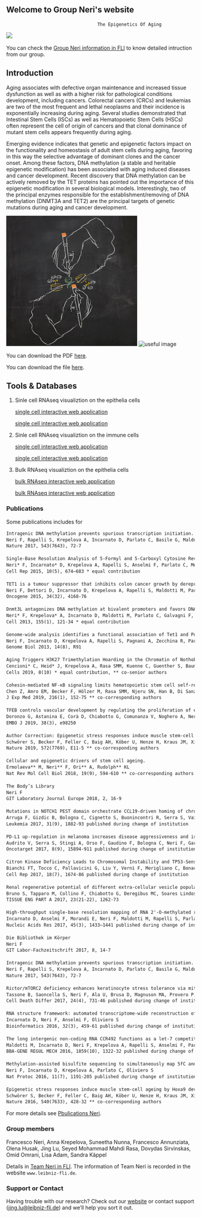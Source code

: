 ## Welcome to Group Neri's website

                                      The Epigenetics Of Aging

<img src="https://specials-images.forbesimg.com/imageserve/1056797512/960x0.jpg?fit=scale" >

You can check the [Group Neri information in FLI](https://www.leibniz-fli.de/research/research-groups/neri/) to know detailed intruction from our group.

## Introduction

Aging associates with defective organ maintenance and increased tissue dysfunction as well as with a higher risk for pathological conditions development, including cancers. Colorectal cancers (CRCs) and leukemias are two of the most frequent and lethal neoplasms and their incidence is exponentially increasing during aging. Several studies demonstrated that Intestinal Stem Cells (ISCs) as well as Hematopoietic Stem Cells (HSCs) often represent the cell of origin of cancers and that clonal dominance of mutant stem cells appears frequently during aging.

Emerging evidence indicates that genetic and epigenetic factors impact on the functionality and homeostasis of adult stem cells during aging, favoring in this way the selective advantage of dominant clones and the cancer onset. Among these factors, DNA methylation (a stable and heritable epigenetic modification) has been associated with aging induced diseases and cancer development. Recent discovery that DNA methylation can be actively removed by the TET proteins has pointed out the importance of this epigenetic modification in several biological models. Interestingly, two of the principal enzymes responsible for the establishment/removing of DNA methylation (DNMT3A and TET2) are the principal targets of genetic mutations during aging and cancer development.

<img src="assets/images/pic1.png" alt="hi" class="inline"/>  ![useful image](https://healixloo.github.io/group_neri/assets/images/pic1.png)

You can download the PDF [here](https://healixloo.github.io/group_neri/assets/files/doc1.pdf).

You can download the file [here](https://healixloo.github.io/group_neri/assets/files/doc.py).

## Tools & Databases

1. Sinle cell RNAseq visualiztion on the epithelia cells

   [single cell interactive web application](https://gen100.leibniz-fli.de/shiny-odin/jlu/)
   
   [single cell interactive web application](https://gen100.leibniz-fli.de/shiny-odin/jlu/)

2. Sinle cell RNAseq visualiztion on the immune cells

   [single cell interactive web application](https://gen100.leibniz-fli.de/shiny-odin/jlu/)
   
   [single cell interactive web application](https://gen100.leibniz-fli.de/shiny-odin/jlu/)

3. Bulk RNAseq visualiztion on the epithelia cells

   [bulk RNAseq interactive web application](https://gen100.leibniz-fli.de/shiny-odin/jlu/)
   
   [bulk RNAseq interactive web application](https://gen100.leibniz-fli.de/shiny-odin/jlu/)

### Publications

Some publications includes for

```markdown
Intragenic DNA methylation prevents spurious transcription initiation.
Neri F, Rapelli S, Krepelova A, Incarnato D, Parlato C, Basile G, Maldotti M, Anselmi F, Oliviero S
Nature 2017, 543(7643), 72-7

Single-Base Resolution Analysis of 5-Formyl and 5-Carboxyl Cytosine Reveals Promoter DNA Methylation Dynamics.
Neri* F, Incarnato* D, Krepelova A, Rapelli S, Anselmi F, Parlato C, Medana C, Dal Bello F, Oliviero S
Cell Rep 2015, 10(5), 674–683 * equal contribution

TET1 is a tumour suppressor that inhibits colon cancer growth by derepressing inhibitors of the WNT pathway.
Neri F, Dettori D, Incarnato D, Krepelova A, Rapelli S, Maldotti M, Parlato C, Paliogiannis P, Oliviero S
Oncogene 2015, 34(32), 4168-76

Dnmt3L antagonizes DNA methylation at bivalent promoters and favors DNA methylation at gene bodies in ESCs.
Neri* F, Krepelova* A, Incarnato D, Maldotti M, Parlato C, Galvagni F, Matarese F, Stunnenberg HG, Oliviero S
Cell 2013, 155(1), 121-34 * equal contribution

Genome-wide analysis identifies a functional association of Tet1 and Polycomb repressive complex 2 in mouse embryonic stem cells.
Neri F, Incarnato D, Krepelova A, Rapelli S, Pagnani A, Zecchina R, Parlato C, Oliviero S
Genome Biol 2013, 14(8), R91

Aging Triggers H3K27 Trimethylation Hoarding in the Chromatin of Nothobranchius furzeri Skeletal Muscle.
Cencioni* C, Heid* J, Krepelova A, Rasa SMM, Kuenne C, Guenther S, Baumgart M, Cellerino A, Neri F, Spallotta** F, Gaetano** C
Cells 2019, 8(10) * equal contribution, ** co-senior authors

Cohesin-mediated NF-κB signaling limits hematopoietic stem cell self-renewal in aging and inflammation.
Chen Z, Amro EM, Becker F, Hölzer M, Rasa SMM, Njeru SN, Han B, Di Sanzo S, Chen Y, Tang D, Tao S, Haenold R, Groth M, Romanov VS, Kirkpatrick JM, Kraus JM, Kestler HA, Marz M, Ori A, Neri F, Morita** Y, Rudolph** KL
J Exp Med 2019, 216(1), 152-75 ** co-corresponding authors

TFEB controls vascular development by regulating the proliferation of endothelial cells.
Doronzo G, Astanina E, Corà D, Chiabotto G, Comunanza V, Noghero A, Neri F, Puliafito A, Primo L, Spampanato C, Settembre C, Ballabio A, Camussi G, Oliviero S, Bussolino F
EMBO J 2019, 38(3), e98250

Author Correction: Epigenetic stress responses induce muscle stem-cell ageing by Hoxa9 developmental signals.
Schwörer S, Becker F, Feller C, Baig AH, Köber U, Henze H, Kraus JM, Xin B, Lechel A, Lipka DB, Varghese CS, Schmidt M, Rohs R, Aebersold R, Medina KL, Kestler HA, Neri F, von Maltzahn** J, Tümpel** S, Rudolph** KL
Nature 2019, 572(7769), E11-5 ** co-corresponding authors

Cellular and epigenetic drivers of stem cell ageing.
Ermolaeva** M, Neri** F, Ori** A, Rudolph** KL
Nat Rev Mol Cell Biol 2018, 19(9), 594-610 ** co-corresponding authors

The Body’s Library
Neri F
GIT Laboratory Journal Europe 2018, 2, 16-9

Mutations in NOTCH1 PEST domain orchestrate CCL19-driven homing of chronic lymphocytic leukemia cells by modulating the tumor suppressor gene DUSP22.
Arruga F, Gizdic B, Bologna C, Cignetto S, Buonincontri R, Serra S, Vaisitti T, Gizzi K, Vitale N, Garaffo G, Mereu E, Diop F, Neri F, Incarnato D, Coscia M, Allan J, Piva R, Oliviero S, Furman RR, Rossi D, Gaidano G, Deaglio S
Leukemia 2017, 31(9), 1882-93 published during change of institution

PD-L1 up-regulation in melanoma increases disease aggressiveness and is mediated through miR-17-5p.
Audrito V, Serra S, Stingi A, Orso F, Gaudino F, Bologna C, Neri F, Garaffo G, Nassini R, Baroni G, Rulli E, Massi D, Oliviero S, Piva R, Taverna D, Mandalà M, Deaglio S
Oncotarget 2017, 8(9), 15894-911 published during change of institution

Citron Kinase Deficiency Leads to Chromosomal Instability and TP53-Sensitive Microcephaly.
Bianchi FT, Tocco C, Pallavicini G, Liu Y, Vernì F, Merigliano C, Bonaccorsi S, El-Assawy N, Priano L, Gai M, Berto GE, Chiotto AMA, Sgrò F, Caramello A, Tasca L, Ala U, Neri F, Oliviero S, Mauro A, Geley S, Gatti M, Di Cunto F
Cell Rep 2017, 18(7), 1674-86 published during change of institution

Renal regenerative potential of different extra-cellular vesicle populations derived from bone marrow mesenchymal stromal cells.
Bruno S, Tapparo M, Collino F, Chiabotto G, Deregibus MC, Soares Lindoso R, Neri F, Kholia S, Giunti S, Wen S, Quesenberry P, Camussi G
TISSUE ENG PART A 2017, 23(21-22), 1262-73

High-throughput single-base resolution mapping of RNA 2'-O-methylated residues.
Incarnato D, Anselmi F, Morandi E, Neri F, Maldotti M, Rapelli S, Parlato C, Basile G, Oliviero S
Nucleic Acids Res 2017, 45(3), 1433–1441 published during change of institution

Die Bibliothek im Körper
Neri F
GIT Labor-Fachzeitschrift 2017, 8, 14-7

Intragenic DNA methylation prevents spurious transcription initiation.
Neri F, Rapelli S, Krepelova A, Incarnato D, Parlato C, Basile G, Maldotti M, Anselmi F, Oliviero S
Nature 2017, 543(7643), 72-7

Rictor/mTORC2 deficiency enhances keratinocyte stress tolerance via mitohormesis.
Tassone B, Saoncella S, Neri F, Ala U, Brusa D, Magnuson MA, Provero P, Oliviero S, Riganti C, Calautti E
Cell Death Differ 2017, 24(4), 731-46 published during change of institution

RNA structure framework: automated transcriptome-wide reconstruction of RNA secondary structures from high-throughput structure probing data.
Incarnato D, Neri F, Anselmi F, Oliviero S
Bioinformatics 2016, 32(3), 459-61 published during change of institution

The long intergenic non-coding RNA CCR492 functions as a let-7 competitive endogenous RNA to regulate c-Myc expression.
Maldotti M, Incarnato D, Neri F, Krepelova A, Rapelli S, Anselmi F, Parlato C, Basile G, Dettori D, Calogero R, Oliviero S
BBA-GENE REGUL MECH 2016, 1859(10), 1322-32 published during change of institution

Methylation-assisted bisulfite sequencing to simultaneously map 5fC and 5caC on a genome-wide scale for DNA demethylation analysis.
Neri F, Incarnato D, Krepelova A, Parlato C, Oliviero S
Nat Protoc 2016, 11(7), 1191-205 published during change of institution

Epigenetic stress responses induce muscle stem-cell ageing by Hoxa9 developmental signals.
Schwörer S, Becker F, Feller C, Baig AH, Köber U, Henze H, Kraus JM, Xin B, Lechel A, Lipka DB, Varghese CS, Schmidt M, Rohs R, Aebersold R, Medina KL, Kestler HA, Neri F, von Maltzahn** J, Tümpel** S, Rudolph** KL
Nature 2016, 540(7633), 428-32 ** co-corresponding authors
```

For more details see [Pbulications Neri](https://www.leibniz-fli.de/nc/research/research-groups/neri/publications/).

### Group members

Francesco Neri,
Anna Krepelova,
Suneetha Nunna,
Francesco Annunziata,
Olena Husak,
Jing Lu,
Seyed Mohammad Mahdi Rasa,
Dovydas Sirvinskas,
Omid Omrani,
Lisa Adam,
Sandra Käppel

Details in [Team Neri in FLI](https://www.leibniz-fli.de/research/research-groups/neri/methods-team/). The information of Team Neri is recorded in the website `www.leibniz-fli.de`.

### Support or Contact

Having trouble with our research? Check out our [website](https://healixloo.github.io/group_neri/) or contact support (jing.lu@leibniz-fli.de) and we’ll help you sort it out.
